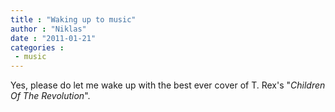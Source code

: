 ```yaml
---
title : "Waking up to music"
author : "Niklas"
date : "2011-01-21"
categories : 
 - music
---
```


Yes, please do let me wake up with the best ever cover of T. Rex's "_Children Of The Revolution_".
